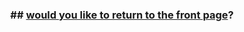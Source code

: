 



### <p style="text-align: center;"> ## [would you like to return to the front page](https://daffie95.github.io/MS1-h20crisis/)?</p>
